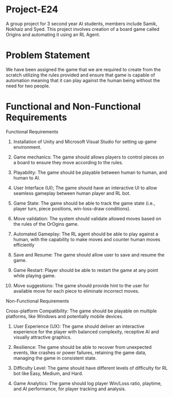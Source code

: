 # Project-E24
A group project for 3 second year AI students, members include Samik, Nokhaiz and Syed. This project involves creation of a board game called Origins and automating it using an RL Agent.

# Problem Statement
We have been assigned the game that we are required to create from the scratch utilizing the rules provided and ensure that game is capable of automation meaning that it can play against the human being without the need for two people.

# Functional and Non-Functional Requirements
Functional Requirements

1. Installation of Unity and Microsoft Visual Studio for setting up game environment.

2. Game mechanics: The game should allows players to control pieces on a board to ensure they move according to the rules. 

3. Playability: The game should be playable between human to human, and human to AI.

4. User Interface (UI); The game should have an interactive UI to allow seamless gameplay between human player and RL bot.

5. Game State: The game should be able to track the game state (i.e., player turn, piece positions, win-loss-draw conditions).

6. Move validation: The system should validate allowed moves based on the rules of the OrOgins game.

7. Automated Gameplay: The RL agent should be able to play against a human, with the capability to make moves and counter human moves efficiently 

8. Save and Resume: The game should allow user to save and resume the game.

9. Game Restart: Player should be able to restart the game at any point while playing game.

10. Move suggestions: The game should provide hint to the user for available move for each piece to eliminate incorrect moves.

Non-Functional Requirements

Cross-platform Compatibility: The game should be playable on multiple platforms, like Windows and potentially mobile devices.

1. User Experience (UX): The game should deliver an interactive experience for the player with balanced complexity, receptive AI and visually attractive graphics.

2. Resilience: The game should be able to recover from unexpected events, like crashes or power failures, retaining the game data, managing the game in consistent state.

3. Difficulty Level: The game should have different levels of difficulty for RL bot like Easy, Medium, and Hard.

4. Game Analytics: The game should log player Win/Loss ratio, playtime, and AI performance, for player tracking and analysis.




